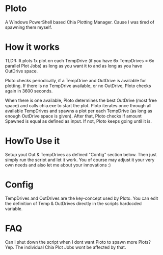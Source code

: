 # Ploto
A Windows PowerShell based Chia Plotting Manager. Cause I was tired of spawning them myself.

# How it works
TLDR: It plots 1x plot on each TempDrive (if you have 6x TempDrives = 6x parallel Plot Jobs) as long as you want it to and as long as you have OutDrive space.

Ploto checks periodically, if a TempDrive and OutDrive is available for plotting. 
If there is no TempDrive available, or no OutDrive, Ploto checks again in 3600 seconds.

When there is one available, Ploto determines the best OutDrive (most free space) and calls chia.exe to start the plot.
Ploto iterates once through all available TempDrives and spawns a plot per each TempDrive (as long as enough OutDrive space is given).
After that, Ploto checks if amount Spawned is equal as defined as input. If not, Ploto keeps going until it is.

# HowTo Use it
Setup yout Out & TempDrives as defined "Config" section below. Then just simply run the script and let it work.
You of course may adjust it your very own needs and also let me about your innovations :)

# Config
TempDrives and OutDrives are the key-concept used by Ploto.
You can edit the definition of Temp & OutDrives directly in the scripts hardocded variable.

# FAQ
Can I shut down the script when I dont want Ploto to spawn more Plots?
Yep. The individual Chia Plot Jobs wont be affected by that.
